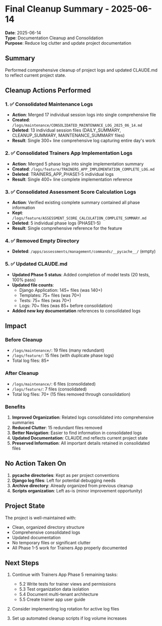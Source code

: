 # Final Cleanup Summary - 2025-06-14

**Date**: 2025-06-14  
**Type**: Documentation Cleanup and Consolidation  
**Purpose**: Reduce log clutter and update project documentation

## Summary

Performed comprehensive cleanup of project logs and updated CLAUDE.md to reflect current project state.

## Cleanup Actions Performed

### 1. ✅ Consolidated Maintenance Logs
- **Action**: Merged 17 individual session logs into single comprehensive file
- **Created**: `/logs/maintenance/CONSOLIDATED_MAINTENANCE_LOG_2025_06_14.md`
- **Deleted**: 13 individual session files (DAILY_SUMMARY, CLEANUP_SUMMARY, MAINTENANCE_SUMMARY files)
- **Result**: Single 300+ line comprehensive log capturing entire day's work

### 2. ✅ Consolidated Trainers App Implementation Logs  
- **Action**: Merged 5 phase logs into single implementation summary
- **Created**: `/logs/feature/TRAINERS_APP_IMPLEMENTATION_COMPLETE_LOG.md`
- **Deleted**: TRAINERS_APP_PHASE1-5 individual logs
- **Result**: Single 400+ line complete implementation reference

### 3. ✅ Consolidated Assessment Score Calculation Logs
- **Action**: Verified existing complete summary contained all phase information
- **Kept**: `/logs/feature/ASSESSMENT_SCORE_CALCULATION_COMPLETE_SUMMARY.md`
- **Deleted**: 5 individual phase logs (PHASE1-5)
- **Result**: Single comprehensive reference for the feature

### 4. ✅ Removed Empty Directory
- **Deleted**: `/apps/assessments/management/commands/__pycache__/` (empty)

### 5. ✅ Updated CLAUDE.md
- **Updated Phase 5 status**: Added completion of model tests (20 tests, 100% pass)
- **Updated file counts**:
  - Django Application: 145+ files (was 140+)
  - Templates: 75+ files (was 70+)
  - Tests: 75+ files (was 70+)
  - Logs: 70+ files (was 85+ before consolidation)
- **Added new key documentation** references to consolidated logs

## Impact

### Before Cleanup
- `/logs/maintenance/`: 19 files (many redundant)
- `/logs/feature/`: 15 files (with duplicate phase logs)
- Total log files: 85+

### After Cleanup
- `/logs/maintenance/`: 6 files (consolidated)
- `/logs/feature/`: 7 files (consolidated)
- Total log files: 70+ (15 files removed through consolidation)

### Benefits
1. **Improved Organization**: Related logs consolidated into comprehensive summaries
2. **Reduced Clutter**: 15 redundant files removed
3. **Better Navigation**: Easier to find information in consolidated logs
4. **Updated Documentation**: CLAUDE.md reflects current project state
5. **Preserved Information**: All important details retained in consolidated files

## No Action Taken On

1. **__pycache__ directories**: Kept as per project conventions
2. **Django log files**: Left for potential debugging needs
3. **Archive directory**: Already organized from previous cleanup
4. **Scripts organization**: Left as-is (minor improvement opportunity)

## Project State

The project is well-maintained with:
- Clean, organized directory structure
- Comprehensive consolidated logs
- Updated documentation
- No temporary files or significant clutter
- All Phase 1-5 work for Trainers App properly documented

## Next Steps

1. Continue with Trainers App Phase 5 remaining tasks:
   - 5.2 Write tests for trainer views and permissions
   - 5.3 Test organization data isolation
   - 5.4 Document multi-tenant architecture
   - 5.5 Create trainer app user guide

2. Consider implementing log rotation for active log files
3. Set up automated cleanup scripts if log volume increases